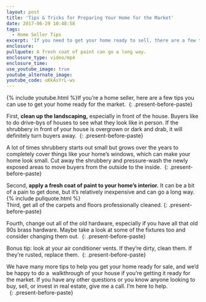 ```yaml
---
layout: post
title: 'Tips & Tricks for Preparing Your Home for the Market'
date: 2017-06-29 10:48:58
tags:
  - Home Seller Tips
excerpt: 'If you need to get your home ready to sell, there are a few tips you can use to get it looking its best in no time.'
enclosure:
pullquote: A fresh coat of paint can go a long way.
enclosure_type: video/mp4
enclosure_time:
use_youtube_image: true
youtube_alternate_image:
youtube_code: uKkAsYrL-ws
---
```



{% include youtube.html %}If you’re a home seller, here are a few tips you can use to get your home ready for the market.&nbsp;
{: .present-before-paste}

First, **clean up the landscaping,** especially in front of the house. Buyers like to do drive-bys of houses to see what they look like in person. If the shrubbery in front of your house is overgrown or dark and drab, it will definitely turn buyers away.&nbsp;
{: .present-before-paste}

A lot of times shrubbery starts out small but grows over the years to completely cover things like your home’s windows, which can make your home look small. Cut away the shrubbery and pressure-wash the newly exposed areas to move buyers from the outside to the inside.&nbsp;
{: .present-before-paste}

Second, **apply a fresh coat of paint to your home’s interior.** It can be a bit of a pain to get done, but it’s relatively inexpensive and can go a long way.&nbsp;
<br>{% include pullquote.html %}
<br>Third, get all of the carpets and floors professionally cleaned.
{: .present-before-paste}

Fourth, change out all of the old hardware, especially if you have all that old 90s brass hardware. Maybe take a look at some of the fixtures too and consider changing them out.&nbsp;
{: .present-before-paste}

Bonus tip: look at your air conditioner vents. If they’re dirty, clean them. If they’re rusted, replace them.&nbsp;
{: .present-before-paste}

We have many more tips to help you get your home ready for sale, and we’d be happy to do a &nbsp;walkthrough of your house if you’re getting it ready for the market. If you have any other questions or you know anyone looking to buy, sell, or invest in real estate, give me a call. I’m here to help.
<br>&nbsp;
{: .present-before-paste}